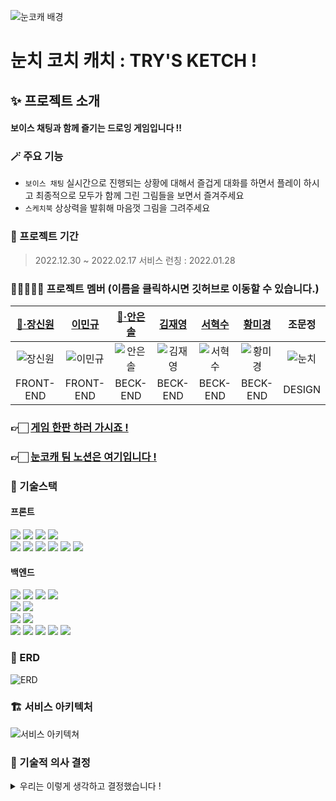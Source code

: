 ![눈코캐 배경](https://user-images.githubusercontent.com/116439064/215262105-c40a7151-df8d-4439-bb9f-c35c4739f603.png)
# 눈치 코치 캐치 : TRY'S KETCH !

## ✨ 프로젝트 소개

#### 보이스 채팅과 함께 즐기는 드로잉 게임입니다 !!

### 🪄 주요 기능
- `보이스 채팅` 실시간으로 진행되는 상황에 대해서 즐겁게 대화를 하면서 플레이 하시고 최종적으로 모두가 함께 그린 그림들을 보면서 즐겨주세요
- `스케치북` 상상력을 발휘해 마음껏 그림을 그려주세요

### 📆 프로젝트 기간

> 2022.12.30 ~ 2022.02.17
> 서비스 런칭 : 2022.01.28


### 🙋🏻‍♀️🙋🏻 프로젝트 멤버 (이름을 클릭하시면 깃허브로 이동할 수 있습니다.)

|[🔰·장신원](https://github.com/synuns)|[이민규](https://github.com/GosuEE)|[🔰·안은솔](https://github.com/eunsol-an)|[김재영](https://github.com/code0613)|[서혁수](https://github.com/SHsus1122)|[황미경](https://github.com/beautifulseoul)|조문정|
|:---:|:---:|:---:|:---:|:---:|:---:|:---:|
|![장신원](https://user-images.githubusercontent.com/116439064/215262142-47067e5c-59ab-4097-aa89-9c1ca56199c8.png)|![이민규](https://user-images.githubusercontent.com/116439064/215262141-5c84b7e9-1a76-4c89-93a9-9b2f404f829a.png)|![안은솔](https://user-images.githubusercontent.com/116439064/215262140-71f4049c-30c5-4bf3-8072-af2b3ebc7ec9.png)|![김재영](https://user-images.githubusercontent.com/116439064/215262138-c0d1dddd-0394-454e-b721-75269dc1bdb4.png)|![서혁수](https://user-images.githubusercontent.com/116439064/215262139-23bf246f-f9f2-4703-a367-8af22628c549.png)|![황미경](https://user-images.githubusercontent.com/116439064/215262240-af881f71-ac78-4b7a-8e6d-f0cd32ff044b.png)|![눈치](https://user-images.githubusercontent.com/116439064/215262505-ac96ba3e-ead6-48a7-be78-ec5ede37e626.png)|
|FRONT-END|FRONT-END|BECK-END|BECK-END|BECK-END|BECK-END|DESIGN|

### 👉🏻 [게임 한판 하러 가시죠 !](https://trys-ketch.com/)  
### 👉🏻 [눈코캐 팀 노션은 여기입니다 !](https://www.notion.so/synuns/Try-s-Ketch-e2f580b6f6424e5bb85d2f23d29cdcfe)

[//]: # (### 🎬 시연 및 소개영상)

[//]: # ([영상 링크]&#40;#&#41;)

[//]: # ()
[//]: # (### 🎮 실제 플레이 화면)

[//]: # (이곳에 이미지 넣어주세요)


### 📒 기술스택
####  프론트
<img src="https://img.shields.io/badge/HTML-E34F26?style=for-the-badge&logo=HTML5&logoColor=white"/> <img src="https://img.shields.io/badge/styled components-DB7093?style=for-the-badge&logo=styled-components&logoColor=white"/> <img src="https://img.shields.io/badge/JavaScript-F7DF1E?style=for-the-badge&logo=JavaScript&logoColor=black"/> <img src="https://img.shields.io/badge/Redux Toolkit-764ABC?style=for-the-badge&logo=Redux&logoColor=white"/> <br> <img src="https://img.shields.io/badge/React-61DAFB?style=for-the-badge&logo=React&logoColor=black"/> <img src="https://img.shields.io/badge/Axios-5A29E4?style=for-the-badge&logo=Axios&logoColor=white"/> <img src="https://img.shields.io/badge/WebRTC-333333?style=for-the-badge&logo=WebRTC&logoColor=white"/> <img src="https://img.shields.io/badge/GitHub Actions-2088FF?style=for-the-badge&logo=GitHub Actions&logoColor=white"/> <img src="https://img.shields.io/badge/sockjs-333333?style=for-the-badge&logo=sockjs&logoColor=white"/> <img src="https://img.shields.io/badge/stomp-333333?style=for-the-badge&logo=stomp&logoColor=white"/>

#### 백엔드
<img src="https://img.shields.io/badge/Spring-6DB33F?style=for-the-badge&logo=Spring&logoColor=white"/> <img src="https://img.shields.io/badge/Spring Boot-6DB33F?style=for-the-badge&logo=Spring Boot&logoColor=white"/> <img src="https://img.shields.io/badge/Spring Security-6DB33F?style=for-the-badge&logo=Spring Security&logoColor=white"/> <img src="https://img.shields.io/badge/JWT Token-333333?style=for-the-badge&logo=JWT Token&logoColor=white"/>  
<img src="https://img.shields.io/badge/Redis-DC382D?style=for-the-badge&logo=Redis&logoColor=white"/>  <img src="https://img.shields.io/badge/MySQL-4479A1?style=for-the-badge&logo=MySQL&logoColor=white"/> <br> <img src="https://img.shields.io/badge/Amazon RDS-527FFF?style=for-the-badge&logo=Amazon RDS&logoColor=white"/> <img src="https://img.shields.io/badge/Amazon S3-569A31?style=for-the-badge&logo=Amazon S3&logoColor=white"/>  
<img src="https://img.shields.io/badge/Amazon EC2-FF9900?style=for-the-badge&logo=Amazon EC2&logoColor=white"/> <img src="https://img.shields.io/badge/WebRTC-333333?style=for-the-badge&logo=WebRTC&logoColor=white"/> <img src="https://img.shields.io/badge/sockjs-333333?style=for-the-badge&logo=sockjs&logoColor=white"/> <img src="https://img.shields.io/badge/stomp-333333?style=for-the-badge&logo=stomp&logoColor=white"/> <img src="https://img.shields.io/badge/GitHub Actions-2088FF?style=for-the-badge&logo=GitHub Actions&logoColor=white"/>

### 🧱 ERD
![ERD](https://user-images.githubusercontent.com/116439064/215262318-5fd0ce84-f30f-486a-9b42-80f1aac02f6a.png)

### 🏗️ 서비스 아키텍처
![서비스 아키텍쳐](https://user-images.githubusercontent.com/116439064/215262310-f5df37f4-2094-4f49-9d65-e11ed70ea709.png)

### 🤔️ 기술적 의사 결정
<details>
<summary>우리는 이렇게 생각하고 결정했습니다 !</summary>

#### ✔️ 계층형 디렉토리 구조
|진행순서|상세내용|
|:---|:---|
|도입이유|개발단계에서 프로젝트의 구조를 빠르게 파악하기 위해 도입|
|문제상황|도메인형 계층구조가 직관적이긴 하나 개발 단계에서 도메인의 추가에 따라 접근성이 떨어짐|
|해결방안|계층형 디렉토리 구조로 변경|
|의견조율|- 현재 프로젝트가 한 계층에 포함되는 클래스의 수도 많지 않음<br/>- 프로젝트의 규모가 크지 않음|
|의견결정|기존 도메인형 계층구조를 도입할려고 하였으나 프로젝트의 규모와 무엇보다 접근성으로 인해 계층형 디렉토리 구조로 변경하기로 결정|

#### ✔️ WebRTC 방식(p2p vs SFU)
|진행순서|상세내용|
|:---|:---|
|도입이유|게임을 하며 음성 채팅이 가능하도록 하기 위해서는 WebRTC 도입이 필수적|
|문제상황|최대 8명의 음성 채팅을 위해 WebRTC의 어떤 방식이 알맞을지에 대한 고민|
|해결방안|1. Mesh : 클라이언트 간의 다중 연결 방식<br/>- 장점 : 서버 자원을 사용하지 않는다.<br/>- 단점 : 클라리언트의 네트워크 I/O 부하가 발생할 가능성 있다.<br/>2. SFU : 서버를 이용하여 클라이언트의 미디어 스트림을 중계하는 역할을 수행하게 하는 방식<br/>- 장점 : 다대다 WebRTC 연결방식 중 클라이언트의 부하가 적다.<br/>- 단점 : 서버를 구현하는 난이도가 높아진다.|
|의견조율|- 방에 입장할 수 있는 인원이 최대 8명으로 고정되어 있어 클라이언트의 부하가 크지 않을 것 이라고 생각<br/>- SFU 방식을 선택하게 되면 하나의 서버를 더 관리해야 하므로 현재 프로젝트 규모와 맞지 않음|
|의견결정|성능적 측면에서도 더 유리한 Mesh(p2p)방식으로 결정|

#### ✔️ WebSocket + STOMP
|진행순서|상세내용|
|:---|:---|
|도입이유|게임 메인 로직 개발 중 websocket을 더 편리하게 사용하기 위하여 도입|
|문제상황|websocket을 이용하여 서버와 통신을 했을 때 webSocketSession 관리를 위해 서버단에서 코드가 지나치게 복잡해지는 문제와 정형화된 타입이 없어 코드 예외 처리가 까다로운 문제 발생|
|해결방안|STOMP 적용|
|의견조율|STOMP는 간단한 텍스트 지향 메시징 프로토콜로 메시징 통합을 위한 구현하기 쉬운 와이어 프레임 기반으로 구현되어 있어 여러 에러 처리를 간단하게 해줌|
|의견결정|게임 메인 로직과 채팅 기능에 STOMP를 적용하여 사용하기로 결정|

#### ✔️ RDBMS ( Mysql ) 선정
|진행순서|상세내용|
|:---|:---|
|도입이유|프로젝트에서 데이터를 저장할 메인 데이터베이스를 선정함|
|문제상황|현재 프로젝트에 알맞은 성격의 데이터베이스를 선정 해야 함|
|해결방안|1, Amazon Aurora<br/>2, MySQL<br/>3, MariaDB<br/>4, PostgreSQL<br/>5, Oracle<br/>6, MS SQL Server|
|의견조율|- 기본적으로 RDBMS를 사용함<br/>- 데이터 구조가 명확하며 데이터 무결성이 보장되어야 함<br/>- 데이터베이스 서버를 직접 운영하지 않고 AWS RDS를 사용할 예정<br/>- 프로젝트 조직이 Mysql에 익숙함<br/>- 비용발생이 하지 않으면 좋음|
|의견결정|설치 및 사용의 용이성과 프로젝트의 성격과 규모를 고려하여 MySQL을 사용하기로 결정|

#### ✔️ Redis를 비회원에 사용한 이유
|진행순서|상세내용|
|:---|:---|
|도입이유|게임을 이용할 사람들이 회원가입을 하지 않고도 편하게 게임을 진행할 수 있게 하기 위함|
|문제상황|유저가 아닌 비회원으로 접속한 유저들에 대한 정보를 MySQL 에 저장 하는 것이 맞는지에 대한 고민|
|해결방안|1. [MySQL] 회원 테이블과 같이 쓰되 비회원을 위해서 null 값을 허용<br/>2. [MySQL] 비회원용 테이블 자체를 따로 생성해서 사용<br/>3. [Redis] 비회원 로그인시 계정 생성, 일정 시간 이후 만료|
|의견조율|- 테이블에 기본적으로 null 값이 들어가면 데이터의 무결성이 문제가 있다.<br/>- 회원 비회원 테이블이 따로 나뉘면 나중에 관리하기가 힘들어진다.<br/>- MySQL 에 비회원을 사용하기엔 리소스 낭비<br/>- Redis 를 적용할 경우 추후 다른 곳에도 활용 가능성이 있다.|
|의견결정|초기에 생성 이후 변경이 없기에 읽기속도가 뛰어나며, 휘발성 데이터이기 때문에 굳이 MySQL 을 이용할 필요가 없다.<br/>또한 생성시에 만료시간 설정도 가능하기에 Redis가 적합하다고 판단해서 Redis를 이용하기로 결정|

#### ✔️ SSE 방식 선정
|진행순서|상세내용|
|:---|:---|
|도입이유|게임방이 생성되고 소멸되는 것을 실시간으로 보여주기 위함|
|문제상황|웹소켓으로 데이터 보여줄 경우 서버의 부하가 우려되고, Http방식은 실시간성 보장이 어려운 상황|
|해결방안|리소스와 실시간성 두가지 측면을 고려해야 했음<br/>1. polling은 구현이 간단하나 실시간성과 리소스 효율 측면 중 하나는 포기해야 함<br/>2. long-polling은 변경에 즉각적으로 반응하여 실시간으로 통신이 가능하나, 데이터 변화가 잦다면 polling보다 훨씬 더 많은 데이터를 보내야 함<br/>3. websocket은 실시간성이 보장되나, 연결을 유지해야하기 때문에 서버의 부하가 발생할 수 있음<br/>4. SSE는 재접속 처리 등의 저수준 처리가 자동으로 이루어진다는 장점이 있으나, 서버에서 클라이언트로 요청은 초기 한 번만 가능하다는 단점이 있음|
|의견조율|- 클라이언트와 서버측의 상호작용이 필요없음<br/>- 실시간성 보장 필요|
|의견결정|서버에서 클라이언트로 단방향 통신이 필요하므로, 상호작용 없이 서버로부터 데이터가 전달되어야 하는 상황에 적합한 SSE방식을 채택|

#### ✔️️️️ Spring Scheduler 사용
|진행순서|상세내용|
|:---|:---|
|도입이유|그림을 DB에 저장하여 게임 중 데이터 손실을 방지하고, 동시에 필요없는 데이터를 주기적으로 없애기 위함|
|문제상황|게임 진행하며 생성되는 모든 사진들을 S3에 저장하기에는 S3 저장용량에 부담된다.<br/>하지만 게임 중 데이터의 손실을 방지하기 위해 저장은 필요한 상황|
|해결방안|1. 클라이언트에서 그림 데이터 가지고 있다가, 좋아요 눌린 시점에 데이터 서버로 보내서 DB에 저장<br/>2. 모든 사진을 서버로 받아와 저장 후 좋아요 안 눌린 그림 삭제|
|의견조율|그림 데이터를 클라이언트측에서 가지고있을 수 있지만, 메인로직에서 다뤄지는 주요 데이터는 서버에 저장하는 것이 맞다고 판단|
|의견결정|모든사진을 S3에 저장하고, 그 중 좋아요가 눌리지 않은 그림은 주기적으로 삭제하도록 Spring Scheduler 이용하여 구현|

</details>


[//]: # (### 🛠️ 트러블슈팅)

[//]: # (<details>)

[//]: # (<summary>프론트가 겪은 고통</summary>)

[//]: # ()
[//]: # (#### 문제 내용 입니다)

[//]: # (- 😱 문제  )

[//]: # (  문제 내용 적어주세요)

[//]: # (- 😭 시도  )

[//]: # (  시도했었던 것에 관한 내용을 적어주세요)

[//]: # (- 😄 해결  )

[//]: # (  어떻게 해결했는지에 대해서 적어주세요)

[//]: # ()
[//]: # (</details>)

[//]: # (<details>)

[//]: # (<summary>백엔드가 겪은 고통</summary>)

[//]: # ()
[//]: # (#### 동시성 문제)

[//]: # (- 😱 문제  )

[//]: # (  유저게 게임방에 들어오는 과정에서 동시에 여러명의 유저가 방에 입장을 할 경우 일부는 입장이 불가능한 문제가 있습니다.  )

[//]: # (  저희는 이것을 `동시성의 문제` 라고 판단하고 여러가지 시도를 해 봤습니다.)

[//]: # (- 😭 시도  )

[//]: # (  - 비관적 락  )

[//]: # (  `@Lock` 어노테이션을 사용해서 트랜잭션 격리, 아를 어노테이션의 모든 속성들에 한번씩 다 시도했습니다.)

[//]: # (  - Java - synchronized 스레드 동기화  )

[//]: # (  현재 `enterGameRoom` 메소드 즉, 유저가 입장하는 메소드가 실행될 때 문제가 발생한다 생각해서 여기에서 시도했습니다.)

[//]: # (  - Service 단이 아닌 Controller 단에도 붙혀서 시도했습니다.)

[//]: # (- 😄 해결  )

[//]: # (  현재는 사용중인 DB 의 Transaction Isolation level 을 격상했습니다)

[//]: # ()
[//]: # (#### SSE 적용 관련)

[//]: # (- 😱 문제  )

[//]: # (  emitter 시간 설정을 길게 두면 성능 때문에 에러 발생  )

[//]: # (  &#40;IOException : broken pipe, Connection is not available. requested timed out after 30004ms 에러가 번갈아 뜸&#41;)

[//]: # (- 😭 시도  )

[//]: # (  - 시간 설정을 짧게 해서 시도해 보았지만 새로 바뀌는 정보 잘 받아오나, 지정 시간 끝난 이후에는 새로 정보를 받아오지 못했습니다.)

[//]: # (- 😄 해결  )

[//]: # ()
[//]: # (#### WebSocket 연결 문제)

[//]: # (- 😱 문제  )

[//]: # (  우선은 간단한 예제를 통해 서버와 클라이언트가 웹소켓으로 통신을 시도해 보았으나 에러가 발생 했습니다  )

[//]: # (  <img src="//www.notion.so/image/https%3A%2F%2Fs3-us-west-2.amazonaws.com%2Fsecure.notion-static.com%2Fb3857311-941d-406a-810d-3152920b97b8%2FUntitled.png?id=0bdef261-c3f9-4b7e-8bb8-342181a005b9&table=block&spaceId=bf09b777-9960-428c-ac62-1b9a430795b2&width=2000&userId=8c6a0bef-a0e5-4e91-a1f1-3563a4af6905&cache=v2" width="500"/>)

[//]: # (- 😭 시도  )

[//]: # (  - 프론트와 함께 맞춰가는 과정에서 똑같은 코드를 cra 해서 수정하고 확인한 결과 vite 라는 것이 문제였습니다 !)

[//]: # (    <img src="https://www.notion.so/image/https%3A%2F%2Fs3-us-west-2.amazonaws.com%2Fsecure.notion-static.com%2F031ee58a-2f73-4287-83bf-3cdaa08b4e3f%2FUntitled.png?id=df5c6bda-7662-45a0-aff3-514bde1ccf07&table=block&spaceId=bf09b777-9960-428c-ac62-1b9a430795b2&width=2000&userId=8c6a0bef-a0e5-4e91-a1f1-3563a4af6905&cache=v2" width="700"/>)

[//]: # (- 😄 해결  )

[//]: # ()
[//]: # (#### 문제 내용 입니다)

[//]: # (- 😱 문제  )

[//]: # (  문제 내용 적어주세요)

[//]: # (- 😭 시도  )

[//]: # (  시도했었던 것에 관한 내용을 적어주세요)

[//]: # (- 😄 해결  )

[//]: # (  어떻게 해결했는지에 대해서 적어주세요)

[//]: # ()
[//]: # (</details>)